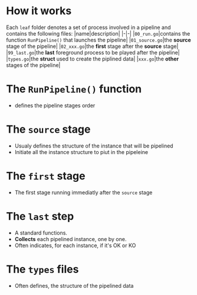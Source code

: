 # How it works
Each `leaf` folder denotes a set of process involved in a pipeline and contains the following files:
  |name|description|
  |-|-|
  |`00_run.go`|contains the function `RunPipeline()` that launches the pipeline|
  |`01_source.go`|the **source** stage of the pipeline|
  |`02_xxx.go`|the **first** stage after the **source** stage|
  |`99_last.go`|the **last** foreground process to be played after the pipeline|
  |`types.go`|the **struct** used to create the piplined data|
  |`xxx.go`|the **other** stages of the pipeline|


# The `RunPipeline()` function
- defines the pipeline stages order
# The `source` stage
- Usualy defines the structure of the instance that will be pipelined
- Initiate all the instance structure to piut in the pipeleine

# The `first` stage
- The first stage running immediatly after the `source` stage

# The `last` step
- A standard functions.
- **Collects** each pipelined instance, one by one.
- Often indicates, for each instance, if it's OK or KO

# The `types` files
- Often defines, the structure of the pipelined data
